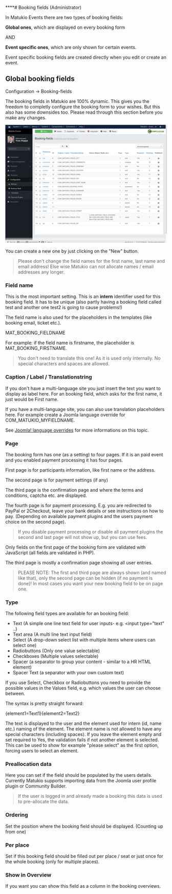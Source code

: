 ****# Booking fields (Administrator)

In Matukio Events there are two types of booking fields:

**Global ones**, which are displayed on every booking form

AND

**Event specific ones**, which are only shown for certain events.

Event specific booking fields are created directly when you edit or create an event.

## Global booking fields

Configuration -> Booking-fields

The booking fields in Matukio are 100% dynamic. This gives you the freedom to completly configure the booking form to your wishes. But this also has some downsides too. Please read through this section before you make any changes.

![](global-booking-fields.jpg)

You can create a new one by just clicking on the "New" button.

> Please don't change the field names for the first name, last name and email address! Else wise Matukio can not allocate names / email addresses any longer.

### Field name

This is the most important setting. This is an **intern** identifier used for this booking field. It has to be unique (also partly having a booking field called test and another one test2 is going to cause problems!)

The field name is also used for the placeholders in the templates (like booking email, ticket etc.). 

MAT_BOOKING_FIELDNAME

For example: if the field name is firstname, the placeholder is MAT_BOOKING_FIRSTNAME.

> You don't need to translate this one! As it is used only internally. No special characters and spaces are allowed.


### Caption / Label / Translationstring

If you don't have a multi-language site you just insert the text you want to display as label here. For an booking field, which asks for the first name, it just would be First name.

If you have a multi-language site, you can also use translation placeholders here. For example create a Joomla language override for COM_MATUKIO_MYFIELDNAME.

See [Joomla! language overrides](https://docs.joomla.org/J3.x:Language_Overrides_in_Joomla) for more informations on this topic.

### Page

The booking form has one (as a setting) to four pages. If it is an paid event and you enabled payment processing it has four pages.

First page is for participants information, like first name or the address. 

The second page is for payment settings (if any)

The third page is the confirmation page and where the terms and conditions, captcha etc. are displayed.

The fourth page is for payment processing. E.g. you are redirected to PayPal or 2Checkout, leave your bank details or see instructions on how to pay. (Depending on available payment plugins and the users payment choice on the second page).

> If you disable payment processing or disable all payment plugins the second and last page will not show up, but you can use fees.

Only fields on the first page of the booking form are validated with JavaScript (all fields are validated in PHP).

The third page is mostly a confirmation page showing all user entries. 

> PLEASE NOTE: The first and third page are always shown (and named like that), only the second page can be hidden (if no payment is done)! In most cases you want your new booking field to be on page one.

### Type

The following field types are available for an booking field:

* Text (A simple one line text field for user inputs- e.g. <input type="text" ..)
* Text area (A multi line text input field)
* Select (A drop-down select list with multiple items where users can select one)
* Radiobuttons (Only one value selectable)
* Checkboxes (Multiple values selectable)
* Spacer (a separator to group your content - similar to a HR HTML element)
* Spacer Text (a separator with your own custom text)

If you use Select, Checkbox or Radiobuttons you need to provide the possible values in the Values field, e.g. which values the user can choose between.

The syntax is pretty straight forward: 

{element1=Text1}{element2=Text2}

The text is displayed to the user and the element used for intern (id, name etc.) naming of the element. The element name is not allowed to have any special characters (including spaces). If you leave the element empty and set required to Yes, the validation fails if not another element is selected. This can be used to show for example "please select" as the first option, forcing users to select an element.

### Preallocation data

Here you can set if the field should be populated by the users details. Currently Matukio supports importing data from the Joomla user profile plugin or Community Builder. 

> If the user is logged in and already made a booking this data is used to pre-allocate the data.

### Ordering

Set the position where the booking field should be displayed. (Counting up from one)

### Per place

Set if this booking field should be filled out per place / seat or just once for the whole booking (only for multiple places).

### Show in Overview

If you want you can show this field as a column in the booking overviews.
